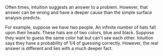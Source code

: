 
Often times, intuition suggests an answer to a problem. However, that answer
can be wrong and have a deeper cause than the simple surface analysis predicts.

For example, suppose we have two people. An infinite number of hats fall upon
their heads. These hats are of two colors, blue and black. Suppose they want to
guess the same color hat but can't see each other. Intuition says they have a
probability of $1/4$ of guessing correctly. However, the real answer is
different and lies with a much deeper fact.

<!--include image here-->



